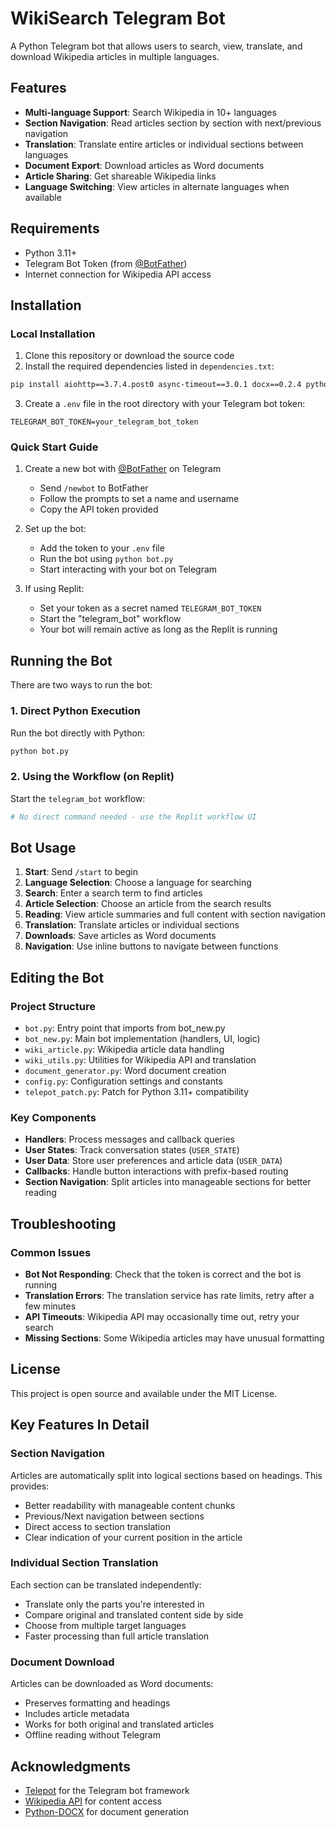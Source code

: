 # WikiSearch Telegram Bot

A Python Telegram bot that allows users to search, view, translate, and download Wikipedia articles in multiple languages.

## Features

- **Multi-language Support**: Search Wikipedia in 10+ languages
- **Section Navigation**: Read articles section by section with next/previous navigation
- **Translation**: Translate entire articles or individual sections between languages
- **Document Export**: Download articles as Word documents
- **Article Sharing**: Get shareable Wikipedia links
- **Language Switching**: View articles in alternate languages when available

## Requirements

- Python 3.11+
- Telegram Bot Token (from [@BotFather](https://t.me/BotFather))
- Internet connection for Wikipedia API access

## Installation

### Local Installation

1. Clone this repository or download the source code
2. Install the required dependencies listed in `dependencies.txt`:

```bash
pip install aiohttp==3.7.4.post0 async-timeout==3.0.1 docx==0.2.4 python-docx==0.8.11 python-dotenv==1.0.0 requests==2.28.2 telepot==12.7
```

3. Create a `.env` file in the root directory with your Telegram bot token:

```
TELEGRAM_BOT_TOKEN=your_telegram_bot_token
```

### Quick Start Guide

1. Create a new bot with [@BotFather](https://t.me/BotFather) on Telegram
   - Send `/newbot` to BotFather
   - Follow the prompts to set a name and username
   - Copy the API token provided

2. Set up the bot:
   - Add the token to your `.env` file
   - Run the bot using `python bot.py`
   - Start interacting with your bot on Telegram

3. If using Replit:
   - Set your token as a secret named `TELEGRAM_BOT_TOKEN`
   - Start the "telegram_bot" workflow
   - Your bot will remain active as long as the Replit is running

## Running the Bot

There are two ways to run the bot:

### 1. Direct Python Execution

Run the bot directly with Python:

```bash
python bot.py
```

### 2. Using the Workflow (on Replit)

Start the `telegram_bot` workflow:

```bash
# No direct command needed - use the Replit workflow UI
```

## Bot Usage

1. **Start**: Send `/start` to begin
2. **Language Selection**: Choose a language for searching
3. **Search**: Enter a search term to find articles
4. **Article Selection**: Choose an article from the search results
5. **Reading**: View article summaries and full content with section navigation
6. **Translation**: Translate articles or individual sections
7. **Downloads**: Save articles as Word documents
8. **Navigation**: Use inline buttons to navigate between functions

## Editing the Bot

### Project Structure

- `bot.py`: Entry point that imports from bot_new.py
- `bot_new.py`: Main bot implementation (handlers, UI, logic)
- `wiki_article.py`: Wikipedia article data handling
- `wiki_utils.py`: Utilities for Wikipedia API and translation
- `document_generator.py`: Word document creation
- `config.py`: Configuration settings and constants
- `telepot_patch.py`: Patch for Python 3.11+ compatibility

### Key Components

- **Handlers**: Process messages and callback queries
- **User States**: Track conversation states (`USER_STATE`)
- **User Data**: Store user preferences and article data (`USER_DATA`) 
- **Callbacks**: Handle button interactions with prefix-based routing
- **Section Navigation**: Split articles into manageable sections for better reading

## Troubleshooting

### Common Issues

- **Bot Not Responding**: Check that the token is correct and the bot is running
- **Translation Errors**: The translation service has rate limits, retry after a few minutes
- **API Timeouts**: Wikipedia API may occasionally time out, retry your search
- **Missing Sections**: Some Wikipedia articles may have unusual formatting

## License

This project is open source and available under the MIT License.

## Key Features In Detail

### Section Navigation
Articles are automatically split into logical sections based on headings. This provides:
- Better readability with manageable content chunks
- Previous/Next navigation between sections
- Direct access to section translation
- Clear indication of your current position in the article

### Individual Section Translation
Each section can be translated independently:
- Translate only the parts you're interested in
- Compare original and translated content side by side
- Choose from multiple target languages
- Faster processing than full article translation

### Document Download
Articles can be downloaded as Word documents:
- Preserves formatting and headings
- Includes article metadata
- Works for both original and translated articles
- Offline reading without Telegram

## Acknowledgments

- [Telepot](https://github.com/nickoala/telepot) for the Telegram bot framework
- [Wikipedia API](https://www.mediawiki.org/wiki/API:Main_page) for content access
- [Python-DOCX](https://python-docx.readthedocs.io/) for document generation
